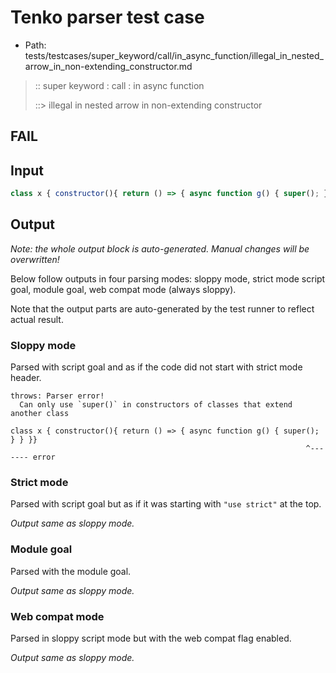 # Tenko parser test case

- Path: tests/testcases/super_keyword/call/in_async_function/illegal_in_nested_arrow_in_non-extending_constructor.md

> :: super keyword : call : in async function
>
> ::> illegal in nested arrow in non-extending constructor
## FAIL

## Input


`````js
class x { constructor(){ return () => { async function g() { super(); } } }}
`````

## Output

_Note: the whole output block is auto-generated. Manual changes will be overwritten!_

Below follow outputs in four parsing modes: sloppy mode, strict mode script goal, module goal, web compat mode (always sloppy).

Note that the output parts are auto-generated by the test runner to reflect actual result.

### Sloppy mode

Parsed with script goal and as if the code did not start with strict mode header.

`````
throws: Parser error!
  Can only use `super()` in constructors of classes that extend another class

class x { constructor(){ return () => { async function g() { super(); } } }}
                                                                  ^------- error
`````

### Strict mode

Parsed with script goal but as if it was starting with `"use strict"` at the top.

_Output same as sloppy mode._

### Module goal

Parsed with the module goal.

_Output same as sloppy mode._

### Web compat mode

Parsed in sloppy script mode but with the web compat flag enabled.

_Output same as sloppy mode._
